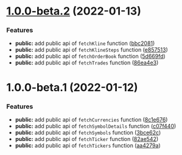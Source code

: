 # [1.0.0-beta.2](https://github.com/coinset/bitmart/compare/v1.0.0-beta.1...v1.0.0-beta.2) (2022-01-13)


### Features

* **public:** add public api of `fetchKline` function ([bbc2081](https://github.com/coinset/bitmart/commit/bbc20816dc9b0b0fe3408a3cf685a065c21ed539))
* **public:** add public api of `fetchKlineSteps` function ([e857513](https://github.com/coinset/bitmart/commit/e8575134bdcbf9479c988f3137299f088bb81fcc))
* **public:** add public api of `fetchOrderBook` function ([5d669fd](https://github.com/coinset/bitmart/commit/5d669fd237e52d08d85610b0849362d69848b08c))
* **public:** add public api of `fetchTrades` function ([86ea4e3](https://github.com/coinset/bitmart/commit/86ea4e36bf7e86498083a2f110c8ced67b9d8eec))

# 1.0.0-beta.1 (2022-01-12)


### Features

* **public:** add public api of `fetchCurrencies` function ([8c1e676](https://github.com/coinset/bitmart/commit/8c1e676abbeccf6d9b4f6820d4acbac51b99588f))
* **public:** add public api of `fetchSymbolDetails` function ([c07f440](https://github.com/coinset/bitmart/commit/c07f440bfc075fa26e0bb2b772bd75b27ea0e86f))
* **public:** add public api of `fetchSymbols` function ([3bce62c](https://github.com/coinset/bitmart/commit/3bce62c945da0e45dedd4a2699a343f0e9f5644c))
* **public:** add public api of `fetchTicker` function ([82ae542](https://github.com/coinset/bitmart/commit/82ae542a9c029c9f632657c46a3931e5017c4a02))
* **public:** add public api of `fetchTickers` function ([aa4279a](https://github.com/coinset/bitmart/commit/aa4279a9e841f1897d4840e48a9db560080a3947))
